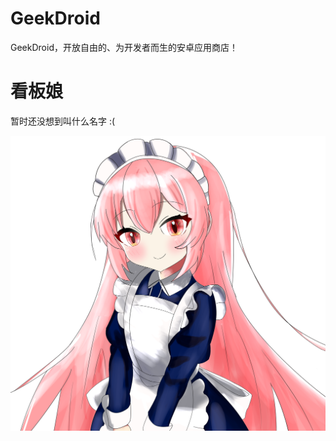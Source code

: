 # GeekDroid
GeekDroid，开放自由的、为开发者而生的安卓应用商店！

# 看板娘
暂时还没想到叫什么名字 :(

![](https://raw.githubusercontent.com/projecthsh/.github/main/profile/1.2.png)
